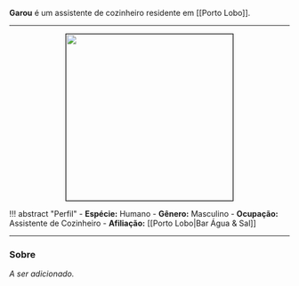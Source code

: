 **Garou** é um assistente de cozinheiro residente em [[Porto Lobo]].

---

<div style="text-align: center;">
<img src="https://i.imgur.com/rBO98Hk.png" width="300" height="300" style="border: 1px solid black;">
</div>

!!! abstract "Perfil"
	- **Espécie:** Humano
	- **Gênero:** Masculino
	- **Ocupação:** Assistente de Cozinheiro
	- **Afiliação:** [[Porto Lobo|Bar Água & Sal]]

---

### Sobre

*A ser adicionado.*